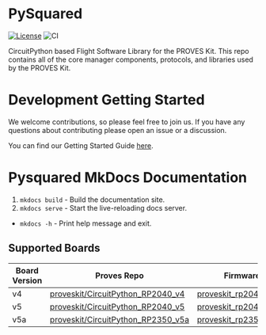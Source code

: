 # PySquared

[![License](https://img.shields.io/badge/license-MIT-blue.svg)](LICENSE)
![CI](https://github.com/proveskit/pysquared/actions/workflows/ci.yaml/badge.svg)

CircuitPython based Flight Software Library for the PROVES Kit. This repo contains all of the core manager components, protocols, and libraries used by the PROVES Kit.

# Development Getting Started
We welcome contributions, so please feel free to join us. If you have any questions about contributing please open an issue or a discussion.

You can find our Getting Started Guide [here](docs/dev-guide.md).

# Pysquared MkDocs Documentation
1. `mkdocs build` - Build the documentation site.
2. `mkdocs serve` - Start the live-reloading docs server.
* `mkdocs -h` - Print help message and exit.

## Supported Boards

| Board Version | Proves Repo                          | Firmware                     |
|---------------|--------------------------------------|------------------------------|
| v4            | [proveskit/CircuitPython_RP2040_v4](https://github.com/proveskit/CircuitPython_RP2040_v4) | [proveskit_rp2040_v4](https://circuitpython.org/board/proveskit_rp2040_v4/) |
| v5            | [proveskit/CircuitPython_RP2040_v5](https://github.com/proveskit/CircuitPython_RP2040_v5) | [proveskit_rp2040_v5](https://drive.google.com/file/d/1S_xKkCfLgaMHhTQQ2uGI1fz-TgWfvwOZ/view?usp=drive_link/) |
| v5a           | [proveskit/CircuitPython_RP2350_v5a](https://github.com/proveskit/CircuitPython_RP2350_v5a) | [proveskit_rp2350A_V5a](https://github.com/proveskit/flight_controller_board/blob/main/Firmware/FC_FIRM_v5a_V1.uf2) |
